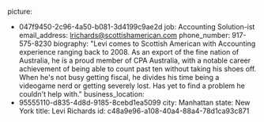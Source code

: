 picture:
  - 047f9450-2c96-4a50-b081-3d4199c9ae2d
job: Accounting Solution-ist
email_address: lrichards@scottishamerican.com
phone_number: 917-575-8230
biography: "Levi comes to Scottish American with Accounting experience ranging back to 2008. As an export of the fine nation of Australia, he is a proud member of CPA Australia, with a notable career achievement of being able to count past ten without taking his shoes off. When he's not busy getting fiscal, he divides his time being a videogame nerd or getting severely lost. Has yet to find a problem he couldn't help with."
business_location:
  - 95555110-d835-4d8d-9185-8cebd1ea5099
city: Manhattan
state: New York
title: Levi Richards
id: c48a9e96-a108-40a4-88a4-78d1ca93c871
